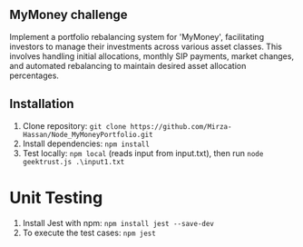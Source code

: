 ## MyMoney challenge

Implement a portfolio rebalancing system for 'MyMoney', facilitating investors to manage their investments across various asset classes. This involves handling initial allocations, monthly SIP payments, market changes, and automated rebalancing to maintain desired asset allocation percentages.

## Installation

1. Clone repository: `git clone https://github.com/Mirza-Hassan/Node_MyMoneyPortfolio.git`
2. Install dependencies: `npm install`
3. Test locally: `npm local` (reads input from input.txt), then run `node geektrust.js .\input1.txt`

# Unit Testing

1. Install Jest with npm: `npm install jest --save-dev`
2. To execute the test cases: ```npm jest```


